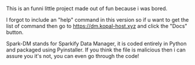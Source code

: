 This is an funni little project made out of fun because i was bored.

I forgot to include an "help" command in this version so if u want to get the list of command then go to https://dm.kopal-host.xyz and click the "Docs" button.

Spark-DM stands for Sparkify Data Manager, it is coded entirely in Python and packaged using Pyinstaller. If you think the file is malicious then i can assure you it's not, you can even go through the code!
